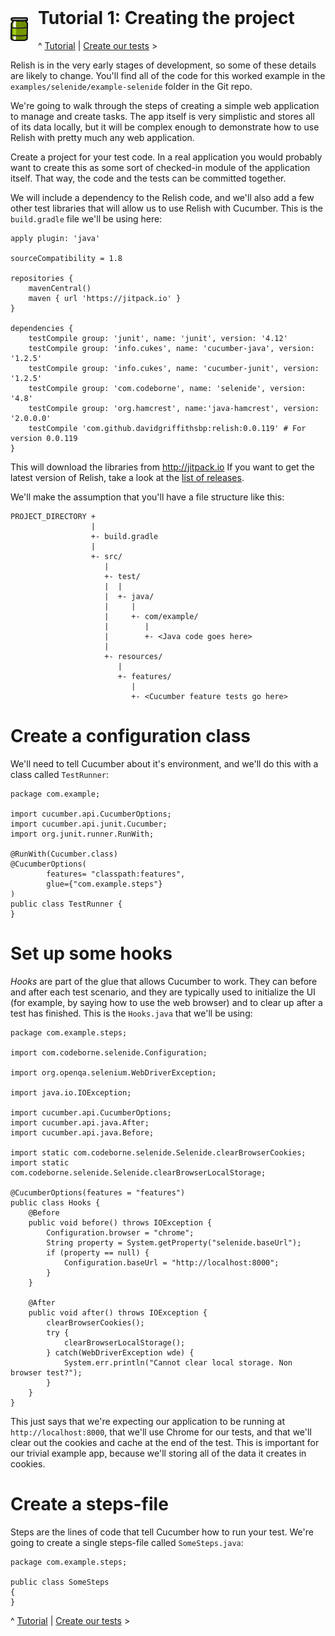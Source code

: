 <img style="float: left; margin-right: 16px;" src="../images/Relish.png" width="28" height="38">

<h1 style="margin-top: -16px">Tutorial 1: Creating the project</h1>

^ [Tutorial](./tutorial.html) | [Create our tests](./tutorial-2.html) &gt;

Relish is in the very early stages of development, so some of these details are likely to change. You'll find all of the code for this worked example in the `examples/selenide/example-selenide` folder in the Git repo.

We're going to walk through the steps of creating a simple web application to manage and create tasks. The app itself is very simplistic and stores all of its data locally, but it will be complex enough to demonstrate how to use Relish with pretty much any web application.

Create a project for your test code. In a real application you would probably want to create this as some sort of checked-in module of the application itself. That way, the code and the tests can be committed together.

We will include a dependency to the Relish code, and we'll also add a few other test libraries that will allow us to use Relish with Cucumber. This is the `build.gradle` file we'll be using here:

    apply plugin: 'java'
    
    sourceCompatibility = 1.8
    
    repositories {
        mavenCentral()
        maven { url 'https://jitpack.io' }
    }
    
    dependencies {
        testCompile group: 'junit', name: 'junit', version: '4.12'
        testCompile group: 'info.cukes', name: 'cucumber-java', version: '1.2.5'
        testCompile group: 'info.cukes', name: 'cucumber-junit', version: '1.2.5'
        testCompile group: 'com.codeborne', name: 'selenide', version: '4.8'
        testCompile group: 'org.hamcrest', name:'java-hamcrest', version: '2.0.0.0'
        testCompile 'com.github.davidgriffithsbp:relish:0.0.119' # For version 0.0.119
    }

This will download the libraries from http://jitpack.io If you want to get the latest version of Relish, take a look at the [list of releases](https://github.com/davidgriffithsbp/relish/releases).

We'll make the assumption that you'll have a file structure like this:

    PROJECT_DIRECTORY +
                      |
                      +- build.gradle
                      |
                      +- src/
                         |
                         +- test/
                         |  |
                         |  +- java/
                         |     |
                         |     +- com/example/
                         |        |
                         |        +- <Java code goes here>
                         |
                         +- resources/
                            |
                            +- features/
                               |
                               +- <Cucumber feature tests go here>

# Create a configuration class

We'll need to tell Cucumber about it's environment, and we'll do this with a class called `TestRunner`:

    package com.example;
    
    import cucumber.api.CucumberOptions;
    import cucumber.api.junit.Cucumber;
    import org.junit.runner.RunWith;
    
    @RunWith(Cucumber.class)
    @CucumberOptions(
            features= "classpath:features",
            glue={"com.example.steps"}
    )
    public class TestRunner {
    }

# Set up some hooks

*Hooks* are part of the glue that allows Cucumber to work. They can before and after each test scenario, and they are typically used to initialize the UI (for example, by saying how to use the web browser) and to clear up after a test has finished. This is the `Hooks.java` that we'll be using:

    package com.example.steps;
    
    import com.codeborne.selenide.Configuration;
    
    import org.openqa.selenium.WebDriverException;
    
    import java.io.IOException;
    
    import cucumber.api.CucumberOptions;
    import cucumber.api.java.After;
    import cucumber.api.java.Before;
    
    import static com.codeborne.selenide.Selenide.clearBrowserCookies;
    import static com.codeborne.selenide.Selenide.clearBrowserLocalStorage;
    
    @CucumberOptions(features = "features")
    public class Hooks {
        @Before
        public void before() throws IOException {
            Configuration.browser = "chrome";
            String property = System.getProperty("selenide.baseUrl");
            if (property == null) {
                Configuration.baseUrl = "http://localhost:8000";
            }
        }
    
        @After
        public void after() throws IOException {
            clearBrowserCookies();
            try {
                clearBrowserLocalStorage();
            } catch(WebDriverException wde) {
                System.err.println("Cannot clear local storage. Non browser test?");
            }
        }
    }

This just says that we're expecting our application to be running at `http://localhost:8000`, that we'll use Chrome for our tests, and that we'll clear out the cookies and cache at the end of the test. This is important for our trivial example app, because we'll storing all of the data it creates in cookies.

# Create a steps-file

Steps are the lines of code that tell Cucumber how to run your test. We're going to create a single steps-file called `SomeSteps.java`:

    package com.example.steps;
    
    public class SomeSteps
    {
    }
 

^ [Tutorial](./tutorial.html) | [Create our tests](./tutorial-2.html) &gt;
